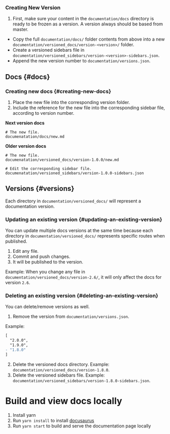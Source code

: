 ### Creating New Version

1. First, make sure your content in the `documentation/docs` directory is ready to be frozen as a version. A version always should be based from master.

- Copy the full `documentation/docs/` folder contents from above into a new `documentation/versioned_docs/version-<version>/` folder.
- Create a versioned sidebars file in `documentation/versioned_sidebars/version-<version>-sidebars.json`.
- Append the new version number to `documentation/versions.json`.

## Docs {#docs}

### Creating new docs {#creating-new-docs}

1. Place the new file into the corresponding version folder.
1. Include the reference for the new file into the corresponding sidebar file, according to version number.

**Next version docs**

```shell
# The new file.
documenatation/docs/new.md
```

**Older version docs**

```shell
# The new file.
documenatation/versioned_docs/version-1.0.0/new.md

# Edit the corresponding sidebar file.
documenatation/versioned_sidebars/version-1.0.0-sidebars.json
```

## Versions {#versions}

Each directory in `documentation/versioned_docs/` will represent a documentation version.

### Updating an existing version {#updating-an-existing-version}

You can update multiple docs versions at the same time because each directory in `documentation/versioned_docs/` represents specific routes when published.

1. Edit any file.
1. Commit and push changes.
1. It will be published to the version.

Example: When you change any file in `documentation/versioned_docs/version-2.6/`, it will only affect the docs for version `2.6`.

### Deleting an existing version {#deleting-an-existing-version}

You can delete/remove versions as well.

1. Remove the version from `documentation/versions.json`.

Example:

```diff {4}
[
  "2.0.0",
  "1.9.0",
- "1.8.0"
]
```

2. Delete the versioned docs directory. Example: `documentation/versioned_docs/version-1.8.0`.
3. Delete the versioned sidebars file. Example: `documentation/versioned_sidebars/version-1.8.0-sidebars.json`.


# Build and view docs locally

1. Install yarn
2. Run `yarn install` to install [docusaurus](https://docusaurus.io/)
3. Run `yarn start` to build and serve the documentation page locally
